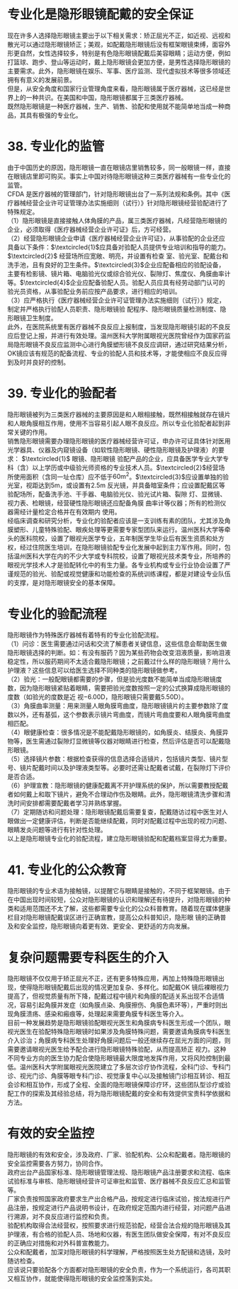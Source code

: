 # 专业化是隐形眼镜配戴的安全保证  
现在许多人选择隐形眼镜主要出于以下相关需求：矫正屈光不正，如近视、远视和散光可以通过隐形眼镜矫正；美观，如配戴隐形眼镜后没有框架眼镜束缚，面容外形更自然，女性选择较多，特别是有色隐形眼镜配戴后美容眼睛；运动方便，例如打篮球、跑步、登山等运动时，戴上隐形眼镜会更加方便，是男性选择隐形眼镜的主要需求。此外，隐形眼镜在娱乐、军事、医疗监测、现代虚拟技术等很多领域还拥有有意义的发展前景。  
但是，从安全角度和国家行业管理角度来看，隐形眼镜属于医疗器械，这已经是世界上的一种共识。在美国和中国，隐形眼镜都属于三类医疗器械。  
既然隐形眼镜是一种医疗器械，生产、销售、验配和使用就不能简单地当成一种商品，其具有极强的专业化。  
# 38. 专业化的监管  
由于中国历史的原因，隐形眼镜一直在眼镜店里销售较多，同一般眼镜一样，直接在眼镜店里即可购买。事实上中国对待隐形眼镜这种三类医疗器械有一些专业化的监管。  
CFDA 是医疗器械的管理部门，针对隐形眼镜出台了一系列法规和条例。其中《医疗器械经营企业许可证管理办法实施细则（试行）》针对隐形眼镜经营验配进行了特殊规定。  
（1）隐形眼镜是直接接触人体角膜的产品，属三类医疗器械，凡经营隐形眼镜的企业，必须取得《医疗器械经营企业许可证》后，方可经营。  
（2）经营隐形眼镜企业申请《医疗器械经营企业许可证》，从事验配的企业还应具备以下条件：$\textcircled{1}$应具备对验配人员提供专业培训和指导的能力。 $\textcircled{2}$ 经营场所应宽敞、明亮，并设置有检查 室、验光室、配戴台和洗手池，且有良好的卫生条件。$\textcircled{3}$企业应配备相应的验配设备，主要有检影镜、镜片箱、电脑验光仪或综合验光仪、裂隙灯、焦度仪、角膜曲率计等。$\textcircled{4}$企业应配备验配人员。验配人员应具有经劳动部门认可的验光员资格，从事验配业务前应按产品要求，进行相应的培训。  
（3）应严格执行《医疗器械经营企业许可证管理办法实施细则（试行）》规定，制定并严格执行验配人员职责、隐形眼镜验 配程序、隐形眼镜质量检测制度、隐形眼镜卫生制度。  
此外，在医院系统里有医疗器械不良反应上报制度，当发现隐形眼镜引起的不良反应后登记上报，并进行有效处理。温州医科大学附属眼视光医院曾经作为国家药监局隐形眼镜不良反应监测中心进行角膜塑形镜不良反应调研，通过研究结果分析，OK镜应该有规范的配备流程、专业的验配人员和技术等，才能使相应不良反应得到及时并良好的控制。  
# 39. 专业化的验配者  
隐形眼镜被列为三类医疗器械的主要原因是和人眼相接触，既然相接触就存在镜片和人眼角膜相互作用，使用不当容易引起人眼不良反应。所以专业化验配者起到非常关键的作用。  
销售隐形眼镜需要办理隐形眼镜的医疗器械经营许可证，申办许可证具体针对医用光学器具、仪器及内窥镜设备（如软性隐形眼镜、硬性隐形眼镜及护理液）的要求： $\textcircled{1}$ 眼镜、隐形眼镜 验配产品的企业，应具备医学专业大学专科（含）以上学历或中级验光师资格的专业技术人员。$\textcircled{2}$经营场所使用面积（含同一址仓库）应不低于$60\mathrm{{m}^{2}}$。$\textcircled{3}$应设置单独的验光室，视距达到$5\mathrm{m}$，或设置有$2.5\mathrm{m}$ 反光镜，并具备暗室条件；应设置配戴区等验配场所，配备洗手池、干手器、电脑验光仪、验光试片箱、裂隙 灯、显微镜、视力表、检眼镜，经营硬性隐形眼镜还应配备角膜 曲率计等仪器；所有的检测仪器需经计量检定合格并在有效期内 使用。  
经临床调查和研究分析，专业化的验配者应该是一支训练有素的团队，尤其涉及角膜塑形、儿童特殊验配、眼疾处理等更需要专家型团队来运行。温州医科大学等牵头的医科院校，设置了眼视光医学专业，五年制医学生毕业后有医生资质和处方权，经过住院医生培训，在隐形眼镜验配专业化发展中起到主力军作用。同时，包括温州医科大学在内的不少大学或专科院校，设置了眼视光技术类专业，所培养的眼视光学技术人才是验配转化中的有生力量。各专业机构或专业行业协会设置了严谨规范的验光、验配或视觉健康和功能检查的系统训练课程，都是对建设专业队伍的支撑，是对隐形眼镜安全的基本保障。  
#  专业化的验配流程  
隐形眼镜作为特殊医疗器械有着特有的专业化验配流程。  
（1）问诊：医生需要通过问话和交流了解患者关键信息，这些信息会帮助医生做隐形眼镜选择的判断。如：有没有服药？因为某些药物会改变泪液质量，影响泪液稳定性，所以服药期间不太适合戴隐形眼镜；之前戴过什么样的隐形眼镜？用什么护理液？这些信息可以给医生选择不同种类的隐形眼镜做参考。  
（2）验光：一般配眼镜都需要的步骤，但是验光度数不能简单当成隐形眼镜度数，因为隐形眼镜紧贴着眼睛，需要把验光度数按照一定的公式换算成隐形眼镜的度数（如验光的度数是近 视$-6.00\mathrm{D}$，隐形眼镜只需要戴5.50D）。  
（3）角膜曲率测量：用来测量人眼角膜弯曲度，隐形眼镜镜片的主要参数除了度数以外，还有基弧，这个参数表示镜片弯曲度，而镜片弯曲度要和人眼角膜弯曲度相匹配。  
（4）眼健康检查：很多情况是不能配戴隐形眼镜的，如角膜炎、结膜炎、角膜异物等，医生需通过裂隙灯显微镜等仪器对眼睛进行检查，然后评估是否可以配戴隐形眼镜。  
（5）选择镜片参数：根据检查获得的信息选择合适镜片，包括镜片类型、镜片型号、镜片配戴时间以及护理液类型等。必要时还需让配戴者试戴，在裂隙灯下评价是否合适。  
（6）护理宣教：隐形眼镜的健康配戴离不开护理系统的保护，所以需要教授配戴者如何戴上和取下镜片，避免不合理动作伤及眼睛。此外，隐形眼镜清洗步骤和清洗时间安排都需要配戴者学习并熟练掌握。  
（7）定期随访和问题处理：隐形眼镜配戴后需要复查，配戴随访过程中医生对人眼做出一定健康评估，判断是否能继续配戴，同时对配戴过程中出现的视力问题、眼睛发炎问题等进行有针对性处理。  
以上是隐形眼镜专业化的验配流程，建立隐形眼镜验配和配戴档案显得尤为重要。  
# 41. 专业化的公众教育  
隐形眼镜的专业术语为接触镜，以提醒它与眼睛是接触的，不同于框架眼镜。由于在中国出现时间较短，公众对隐形眼镜的认识和理解还有待提升，对隐形眼镜的种类和适用范围还不太了解，这些都需要专业化的公众科普教育。随着现在媒体健康栏目对隐形眼镜配戴误区进行正确宣教，提高公众科普知识，隐形眼 镜的正确普及和安全监控，隐形眼镜向着更有效、更安全、更舒适的方向发展。  
#  复杂问题需要专科医生的介入  
隐形眼镜不仅仅用于矫正屈光不正，还有更多特殊应用，再加上特殊隐形眼镜出现，使得隐形眼镜配戴后出现的情况更加复杂、多样化。如配戴OK 镜后裸眼视力提高了，但视觉质量有所下降，配戴过程中镜片和角膜的配适关系出现不合适情况，容易引起角膜并发症（如角膜点染、角膜擦伤、角膜色素环等），严重时则出现角膜溃疡、感染和瘢痕等，处理起来需要角膜专科医生等介入。  
目前一种发展趋势是隐形眼镜验配眼视光医生和角膜病专科医生形成一个团队，眼视光医生在验配特殊隐形眼镜时如果涉及角膜特殊问题，需要邀请角膜病专科医生介入诊治；角膜病专科医生处理好角膜问题后一般还继续存在屈光方面的问题，则需要邀请眼视光医生给予配合进行隐形眼镜特殊验配，从而提高矫正 视力。这种不同专业方向的医生协力配合使隐形眼镜最大限度地发挥作用，又将风险控制到最低。温州医科大学附属眼视光医院建立了多层次诊疗协作流程，全科门诊、专科门诊、视光门诊、角膜等眼专科门诊、视觉康复中心以及接触镜门诊相互转诊、相互会诊和相互协作，形成了全程、全面的隐形眼镜保障诊疗环，这些团队型诊疗或验配工作的探索及其经验总结，将为隐形眼镜配戴的安全和有效提供宝贵科学依据和方法。  
#  有效的安全监控  
隐形眼镜的有效和安全，涉及政府、厂家、验配机构、公众和配戴者。隐形眼镜的安全监控需要各方努力，协同合作。  
政府出台产品国家标准、隐形眼镜管理法规、隐形眼镜产品注册要求和流程、临床试验标准与审核、隐形眼镜经营许可证审批和监管、医疗器械不良反应汇总和监管等。  
厂家负责按照国家政府要求生产出合格产品，按规定进行临床试验，按法规进行产品注册，按规定进行产品说明书设计，在政府规定范围内进行经营，对问题产品进行溯源，对不良反应进行监控和负责。  
验配机构取得合法经营权，按照要求进行规范验配，经营合法合规的隐形眼镜及其护理液，有合格的验配人员、场地和仪器，有医生团队做安全保障，有对不良反应的正确应对措施和对外科普宣教能力。  
公众和配戴者，加深对隐形眼镜的科学理解，严格按照医生处方配镜和选镜，及时随访检查。  
应该说只要验配各个方面都对隐形眼镜的安全负责，作为一个系统运行，各司其职又相互协作，就能使得隐形眼镜的安全监控落到实处。  